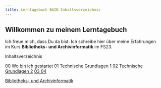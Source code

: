 ```yaml
---
title: Lerntagebuch BAIN Inhaltsverzeichnis
---
```


## Willkommen zu meinem Lerntagebuch

Ich freue mich, dass Du da bist. Ich schreibe hier über meine Erfahrungen im Kurs **Bibliotheks- und Archivinformatik** im FS23.

Inhaltsverzeichnis

[00 Wo bin ich gestartet](https://github.com/florian896/lerntagebuch-bain/_posts/2023-02-17-einfuehrung.md)
[01 Technische Grundlagen 1]()
[02 Technische Grundlagen 2]()
[03 ]()
[04 ]()



[Bibliotheks- und Archivinformatik](https://github.com/felixlohmeier/bibliotheks-und-archivinformatik)
